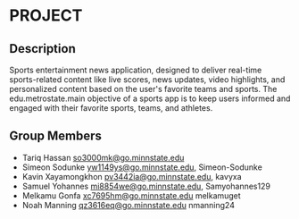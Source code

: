 # PROJECT

## Description

Sports entertainment news application, designed to deliver real-time sports-related content like live scores, news updates, video highlights, and personalized content based on the user's favorite teams and sports. The edu.metrostate.main objective of a sports app is to keep users informed and engaged with their favorite sports, teams, and athletes.

## Group Members

- Tariq Hassan <so3000mk@go.minnstate.edu>
- Simeon Sodunke <yw1149ys@go.minnstate.edu>, Simeon-Sodunke
- Kavin Xayamongkhon <pv3442ia@go.minnstate.edu>, kavyxa
- Samuel Yohannes <mi8854we@go.minnstate.edu>, Samyohannes129
- Melkamu Gonfa <xc7695hm@go.minnstate.edu> melkamuget 
- Noah Manning <qz3616eq@go.minnstate.edu> nmanning24
